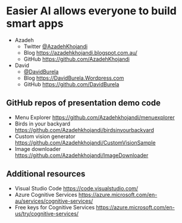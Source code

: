 # Easier AI allows everyone to build smart apps
* Azadeh
  * Twitter [@AzadehKhojandi](https://twitter.com/AzadehKhojandi) 
  * Blog https://azadehkhojandi.blogspot.com.au/
  * GitHub https://github.com/AzadehKhojandi
* David
  * [@DavidBurela](https://twitter.com/DavidBurela)
  * Blog https://DavidBurela.Wordpress.com
  * GitHub https://github.com/DavidBurela


## GitHub repos of presentation demo code
* Menu Explorer https://github.com/Azadehkhojandi/menuexplorer
* Birds in your backyard https://github.com/Azadehkhojandi/birdsinyourbackyard
* Custom vision generator https://github.com/Azadehkhojandi/CustomVisionSample
* Image downloader https://github.com/Azadehkhojandi/ImageDownloader

## Additional resources
* Visual Studio Code https://code.visualstudio.com/
* Azure Cognitive Services https://azure.microsoft.com/en-au/services/cognitive-services/
* Free keys for Cognitive Services https://azure.microsoft.com/en-us/try/cognitive-services/
